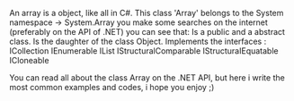 An array is a object, like all in C#. This class 'Array' belongs to the System namespace    ->  System.Array
you make some searches on the internet (preferably on the  API of .NET) you can see that:
	Is a public and a abstract class.
	Is the daughter of the class Object.
	Implements the interfaces :
		ICollection
		IEnumerable
		IList
		IStructuralComparable
		IStructuraIEquatable
		ICloneable
		
You can read all about the class Array on the .NET API, but here i write the most common examples and codes,
i hope you enjoy ;)
